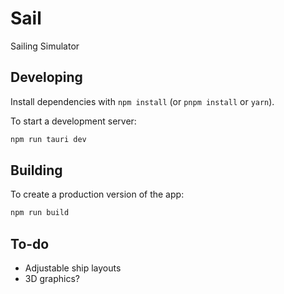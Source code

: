 # Sail
Sailing Simulator

## Developing

Install dependencies with `npm install` (or `pnpm install` or `yarn`).

To start a development server:

```bash
npm run tauri dev
```

## Building

To create a production version of the app:

```bash
npm run build
```

## To-do

- Adjustable ship layouts
- 3D graphics?
